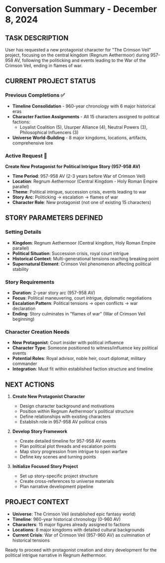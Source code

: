 # Conversation Summary - December 8, 2024

## TASK DESCRIPTION
User has requested a new protagonist character for "The Crimson Veil" project, focusing on the central kingdom (Regnum Aethermoor) during 957-958 AV, following the politicking and events leading to the War of the Crimson Veil, ending in flames of war.

## CURRENT PROJECT STATUS

### Previous Completions ✅
- **Timeline Consolidation** - 960-year chronology with 6 major historical eras
- **Character Faction Assignments** - All 15 characters assigned to political factions:
  - Loyalist Coalition (5), Usurper Alliance (4), Neutral Powers (3), Philosophical Influencers (3)
- **Universe World-Building** - 8 major kingdoms, locations, artifacts, comprehensive lore

### Active Request 🎯
**Create New Protagonist for Political Intrigue Story (957-958 AV)**
- **Time Period**: 957-958 AV (2-3 years before War of Crimson Veil)
- **Location**: Regnum Aethermoor (Central Kingdom - Holy Roman Empire parallel)
- **Theme**: Political intrigue, succession crisis, events leading to war
- **Story Arc**: Politicking → escalation → flames of war
- **Character Role**: New protagonist (not one of existing 15 characters)

## STORY PARAMETERS DEFINED

### Setting Details
- **Kingdom**: Regnum Aethermoor (Central kingdom, Holy Roman Empire parallel)
- **Political Situation**: Succession crisis, royal court intrigue
- **Historical Context**: Multi-generational tensions reaching breaking point
- **Supernatural Element**: Crimson Veil phenomenon affecting political stability

### Story Requirements
- **Duration**: 2-year story arc (957-958 AV)
- **Focus**: Political maneuvering, court intrigue, diplomatic negotiations
- **Escalation Pattern**: Political tensions → open conflicts → war declaration
- **Ending**: Story culminates in "flames of war" (War of Crimson Veil beginning)

### Character Creation Needs
- **New Protagonist**: Court insider with political influence
- **Character Type**: Someone positioned to witness/influence key political events
- **Potential Roles**: Royal advisor, noble heir, court diplomat, military commander
- **Integration**: Must fit within established faction structure and timeline

## NEXT ACTIONS

1. **Create New Protagonist Character**
   - Design character background and motivations
   - Position within Regnum Aethermoor's political structure
   - Define relationships with existing characters
   - Establish role in 957-958 AV political crisis

2. **Develop Story Framework**
   - Create detailed timeline for 957-958 AV events
   - Plan political plot threads and escalation points
   - Map story progression from intrigue to open warfare
   - Define key scenes and turning points

3. **Initialize Focused Story Project**
   - Set up story-specific project structure
   - Create cross-references to universe materials
   - Plan narrative development pipeline

## PROJECT CONTEXT
- **Universe**: The Crimson Veil (established epic fantasy world)
- **Timeline**: 960-year historical chronology (0-960 AV)
- **Characters**: 15 major figures already assigned to factions
- **Locations**: 8 major kingdoms with detailed cultural backgrounds
- **Current Crisis**: War of Crimson Veil (957-960 AV) as culmination of historical tensions

Ready to proceed with protagonist creation and story development for the political intrigue narrative in Regnum Aethermoor.
